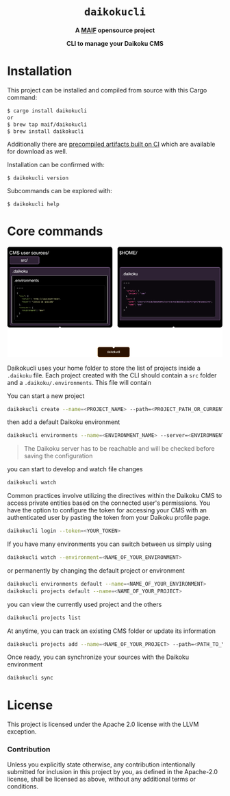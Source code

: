 <div align="center">
  <h1><code>daikokucli</code></h1>

<strong>A <a href="https://github.com/MAIF/">MAIF</a> opensource project</strong>

  <p>
    <strong>CLI to manage your Daikoku CMS</strong>
  </p>
</div>


# Installation

This project can be installed and compiled from source with this Cargo command:

```
$ cargo install daikokucli
or
$ brew tap maif/daikokucli
$ brew install daikokucli
```

Additionally there are [precompiled artifacts built on CI][artifacts] which are
available for download as well.

[artifacts]: https://github.com/MAIF/daikoku/releases

Installation can be confirmed with:

```
$ daikokucli version
```

Subcommands can be explored with:

```
$ daikokucli help
```

# Core commands

![CLI architecture](architecture.png "Architecture")

Daikokucli uses your home folder to store the list of projects inside a `.daikoku` file. Each project created with the CLI should contain a `src` folder and a `.daikoku/.environments`. This file will contain

You can start a new project 

```sh
daikokucli create --name=<PROJECT_NAME> --path=<PROJECT_PATH_OR_CURRENT_FOLDER>
``` 

then add a default Daikoku environment  

```sh
daikokucli environments --name=<ENVIRONMENT_NAME> --server=<ENVIROMNENT_SERVER>
``` 

> The Daikoku server has to be reachable and will be checked before saving the configuration

you can start to develop and watch file changes

```sh
daikokucli watch
``` 

Common practices involve utilizing the directives within the Daikoku CMS to access private entities based on the connected user's permissions. You have the option to configure the token for accessing your CMS with an authenticated user by pasting the token from your Daikoku profile page.

```sh
daikokucli login --token=<YOUR_TOKEN>
```

If you have many environments you can switch between us simply using

```sh
daikokucli watch --environment=<NAME_OF_YOUR_ENVIRONMENT>
``` 

or permanently by changing the default project or environment

```sh
daikokucli environments default --name=<NAME_OF_YOUR_ENVIRONMENT>
daikokucli projects default --name=<NAME_OF_YOUR_PROJECT>
``` 

you can view the currently used project and the others
```sh
daikokucli projects list
``` 

At anytime, you can track an existing CMS folder or update its information
```sh
daikokucli projects add --name=<NAME_OF_YOUR_PROJECT> --path=<PATH_TO_YOUR_PROJECT> --overwrite=<true|false>
``` 

Once ready, you can synchronize your sources with the Daikoku environment
```sh
daikokucli sync
```

# License

This project is licensed under the Apache 2.0 license with the LLVM exception.

### Contribution

Unless you explicitly state otherwise, any contribution intentionally submitted
for inclusion in this project by you, as defined in the Apache-2.0 license,
shall be licensed as above, without any additional terms or conditions.